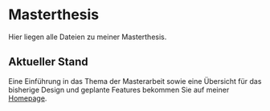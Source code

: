 # Masterthesis
Hier liegen alle Dateien zu meiner Masterthesis.

## Aktueller Stand
Eine Einführung in das Thema der Masterarbeit sowie eine Übersicht für das bisherige Design und geplante Features bekommen Sie auf meiner [Homepage](https://maik-kreutzer.netlify.app/project/masterthesis/).
